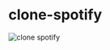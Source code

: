 # clone-spotify
![clone spotify](https://user-images.githubusercontent.com/62407217/147857374-e30ddc9e-c156-4924-8ebf-030c46c724cc.png)
